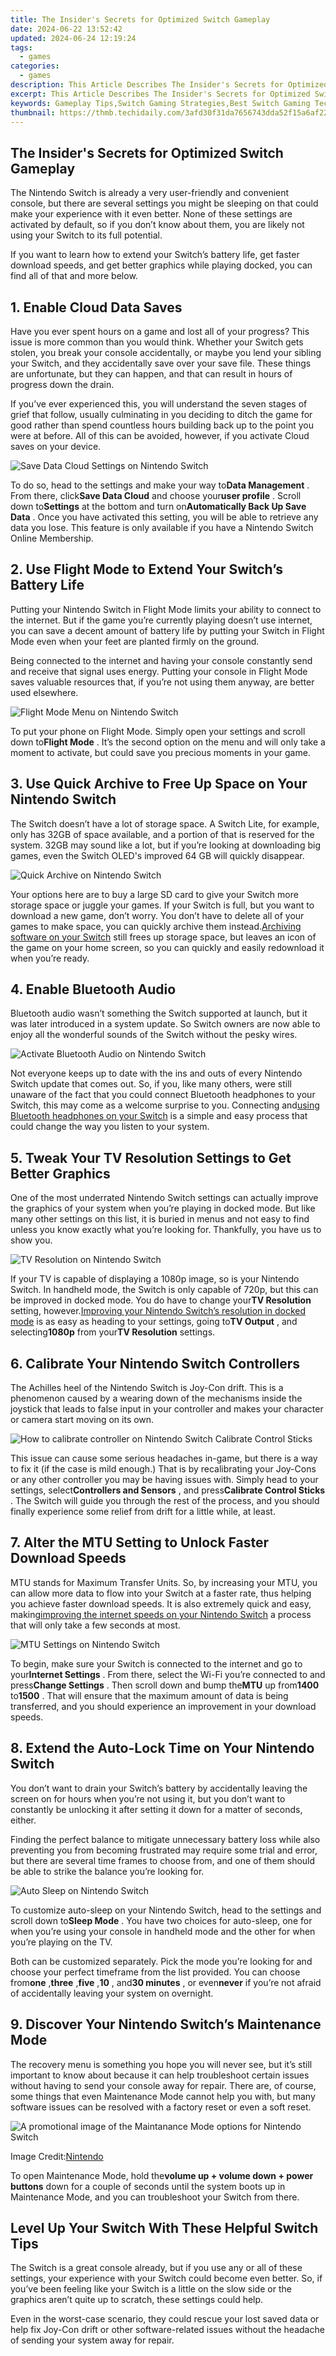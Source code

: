 ```yaml
---
title: The Insider's Secrets for Optimized Switch Gameplay
date: 2024-06-22 13:52:42
updated: 2024-06-24 12:19:24
tags:
  - games
categories:
  - games
description: This Article Describes The Insider's Secrets for Optimized Switch Gameplay
excerpt: This Article Describes The Insider's Secrets for Optimized Switch Gameplay
keywords: Gameplay Tips,Switch Gaming Strategies,Best Switch Gaming Techniques,Enhanced Switch Control,Mastering Switch Games,Optimal Switch Play,Switch Gaming Advantages
thumbnail: https://thmb.techidaily.com/3afd30f31da7656743dda52f15a6af22d0fe17904a91a11b2b12cd01fcb4a3ee.jpg
---
```


## The Insider's Secrets for Optimized Switch Gameplay

 The Nintendo Switch is already a very user-friendly and convenient console, but there are several settings you might be sleeping on that could make your experience with it even better. None of these settings are activated by default, so if you don’t know about them, you are likely not using your Switch to its full potential.

 If you want to learn how to extend your Switch’s battery life, get faster download speeds, and get better graphics while playing docked, you can find all of that and more below.

## 1\. Enable Cloud Data Saves

 Have you ever spent hours on a game and lost all of your progress? This issue is more common than you would think. Whether your Switch gets stolen, you break your console accidentally, or maybe you lend your sibling your Switch, and they accidentally save over your save file. These things are unfortunate, but they can happen, and that can result in hours of progress down the drain.

 If you’ve ever experienced this, you will understand the seven stages of grief that follow, usually culminating in you deciding to ditch the game for good rather than spend countless hours building back up to the point you were at before. All of this can be avoided, however, if you activate Cloud saves on your device.

![Save Data Cloud Settings on Nintendo Switch](https://static1.makeuseofimages.com/wordpress/wp-content/uploads/2023/10/save-data-cloud-settings-on-nintendo-switch.jpg)

 To do so, head to the settings and make your way to**Data Management** . From there, click**Save Data Cloud** and choose your**user profile** . Scroll down to**Settings** at the bottom and turn on**Automatically Back Up Save Data** . Once you have activated this setting, you will be able to retrieve any data you lose. This feature is only available if you have a Nintendo Switch Online Membership.

## 2\. Use Flight Mode to Extend Your Switch’s Battery Life

 Putting your Nintendo Switch in Flight Mode limits your ability to connect to the internet. But if the game you’re currently playing doesn’t use internet, you can save a decent amount of battery life by putting your Switch in Flight Mode even when your feet are planted firmly on the ground.

 Being connected to the internet and having your console constantly send and receive that signal uses energy. Putting your console in Flight Mode saves valuable resources that, if you’re not using them anyway, are better used elsewhere.

![Flight Mode Menu on Nintendo Switch](https://static1.makeuseofimages.com/wordpress/wp-content/uploads/2023/10/flight-mode-menu-on-nintendo-switch.jpg)

 To put your phone on Flight Mode. Simply open your settings and scroll down to**Flight Mode** . It’s the second option on the menu and will only take a moment to activate, but could save you precious moments in your game.

## 3\. Use Quick Archive to Free Up Space on Your Nintendo Switch

 The Switch doesn’t have a lot of storage space. A Switch Lite, for example, only has 32GB of space available, and a portion of that is reserved for the system. 32GB may sound like a lot, but if you’re looking at downloading big games, even the Switch OLED's improved 64 GB will quickly disappear.

![Quick Archive on Nintendo Switch](https://static1.makeuseofimages.com/wordpress/wp-content/uploads/2023/10/quick-archive-on-nintendo-switch.jpg)

 Your options here are to buy a large SD card to give your Switch more storage space or juggle your games. If your Switch is full, but you want to download a new game, don’t worry. You don’t have to delete all of your games to make space, you can quickly archive them instead.[Archiving software on your Switch](https://www.makeuseof.com/nintendo-switch-how-to-archive-software/) still frees up storage space, but leaves an icon of the game on your home screen, so you can quickly and easily redownload it when you’re ready.

## 4\. Enable Bluetooth Audio

 Bluetooth audio wasn’t something the Switch supported at launch, but it was later introduced in a system update. So Switch owners are now able to enjoy all the wonderful sounds of the Switch without the pesky wires.

![Activate Bluetooth Audio on Nintendo Switch](https://static1.makeuseofimages.com/wordpress/wp-content/uploads/2023/10/activate-bluetooth-audio-on-nintendo-switch.jpg)

 Not everyone keeps up to date with the ins and outs of every Nintendo Switch update that comes out. So, if you, like many others, were still unaware of the fact that you could connect Bluetooth headphones to your Switch, this may come as a welcome surprise to you. Connecting and[using Bluetooth headphones on your Switch](https://www.makeuseof.com/use-bluetooth-headphones-nintendo-switch/) is a simple and easy process that could change the way you listen to your system.

## 5\. Tweak Your TV Resolution Settings to Get Better Graphics

 One of the most underrated Nintendo Switch settings can actually improve the graphics of your system when you’re playing in docked mode. But like many other settings on this list, it is buried in menus and not easy to find unless you know exactly what you’re looking for. Thankfully, you have us to show you.

![TV Resolution on Nintendo Switch](https://static1.makeuseofimages.com/wordpress/wp-content/uploads/2023/10/tv-resolution-on-nintendo-switch.jpg)

 If your TV is capable of displaying a 1080p image, so is your Nintendo Switch. In handheld mode, the Switch is only capable of 720p, but this can be improved in docked mode. You do have to change your**TV Resolution** setting, however.[Improving your Nintendo Switch’s resolution in docked mode](https://www.makeuseof.com/improve-nintendo-switch-docked-graphics/) is as easy as heading to your settings, going to**TV Output** , and selecting**1080p** from your**TV Resolution** settings.

## 6\. Calibrate Your Nintendo Switch Controllers

 The Achilles heel of the Nintendo Switch is Joy-Con drift. This is a phenomenon caused by a wearing down of the mechanisms inside the joystick that leads to false input in your controller and makes your character or camera start moving on its own.

![How to calibrate controller on Nintendo Switch Calibrate Control Sticks](https://static1.makeuseofimages.com/wordpress/wp-content/uploads/2022/12/how-to-calibrate-controller-on-nintendo-switch-calibrate-control-sticks.jpg)

 This issue can cause some serious headaches in-game, but there is a way to fix it (if the case is mild enough.) That is by recalibrating your Joy-Cons or any other controller you may be having issues with. Simply head to your settings, select**Controllers and Sensors** , and press**Calibrate Control Sticks** . The Switch will guide you through the rest of the process, and you should finally experience some relief from drift for a little while, at least.

## 7\. Alter the MTU Setting to Unlock Faster Download Speeds

 MTU stands for Maximum Transfer Units. So, by increasing your MTU, you can allow more data to flow into your Switch at a faster rate, thus helping you achieve faster download speeds. It is also extremely quick and easy, making[improving the internet speeds on your Nintendo Switch](https://www.makeuseof.com/how-to-improve-internet-speed-on-nintendo-switch/) a process that will only take a few seconds at most.

![MTU Settings on Nintendo Switch](https://static1.makeuseofimages.com/wordpress/wp-content/uploads/2023/10/mtu-settings-on-nintendo-switch.jpg)

 To begin, make sure your Switch is connected to the internet and go to your**Internet Settings** . From there, select the Wi-Fi you’re connected to and press**Change Settings** . Then scroll down and bump the**MTU** up from**1400** to**1500** . That will ensure that the maximum amount of data is being transferred, and you should experience an improvement in your download speeds.

## 8\. Extend the Auto-Lock Time on Your Nintendo Switch

 You don’t want to drain your Switch’s battery by accidentally leaving the screen on for hours when you’re not using it, but you don’t want to constantly be unlocking it after setting it down for a matter of seconds, either.

 Finding the perfect balance to mitigate unnecessary battery loss while also preventing you from becoming frustrated may require some trial and error, but there are several time frames to choose from, and one of them should be able to strike the balance you’re looking for.

![Auto Sleep on Nintendo Switch](https://static1.makeuseofimages.com/wordpress/wp-content/uploads/2023/10/auto-sleep-on-nintendo-switch.jpg)

 To customize auto-sleep on your Nintendo Switch, head to the settings and scroll down to**Sleep Mode** . You have two choices for auto-sleep, one for when you’re using your console in handheld mode and the other for when you’re playing on the TV.

 Both can be customized separately. Pick the mode you’re looking for and choose your perfect timeframe from the list provided. You can choose from**one** ,**three** ,**five** ,**10** , and**30 minutes** , or even**never** if you’re not afraid of accidentally leaving your system on overnight.

## 9\. Discover Your Nintendo Switch’s Maintenance Mode

 The recovery menu is something you hope you will never see, but it’s still important to know about because it can help troubleshoot certain issues without having to send your console away for repair. There are, of course, some things that even Maintenance Mode cannot help you with, but many software issues can be resolved with a factory reset or even a soft reset.

![A promotional image of the Maintanance Mode options for Nintendo Switch](https://static1.makeuseofimages.com/wordpress/wp-content/uploads/2023/05/img06-1.jpg)

 Image Credit:[Nintendo](https://www.nintendo.com/my/support/switch/data%5Fmanagement/initialization/index.html)

 To open Maintenance Mode, hold the**volume up + volume down + power buttons** down for a couple of seconds until the system boots up in Maintenance Mode, and you can troubleshoot your Switch from there.

## Level Up Your Switch With These Helpful Switch Tips

 The Switch is a great console already, but if you use any or all of these settings, your experience with your Switch could become even better. So, if you’ve been feeling like your Switch is a little on the slow side or the graphics aren’t quite up to scratch, these settings could help.

 Even in the worst-case scenario, they could rescue your lost saved data or help fix Joy-Con drift or other software-related issues without the headache of sending your system away for repair.


<ins class="adsbygoogle"
     style="display:block"
     data-ad-format="autorelaxed"
     data-ad-client="ca-pub-7571918770474297"
     data-ad-slot="1223367746"></ins>



<ins class="adsbygoogle"
     style="display:block"
     data-ad-client="ca-pub-7571918770474297"
     data-ad-slot="8358498916"
     data-ad-format="auto"
     data-full-width-responsive="true"></ins>
